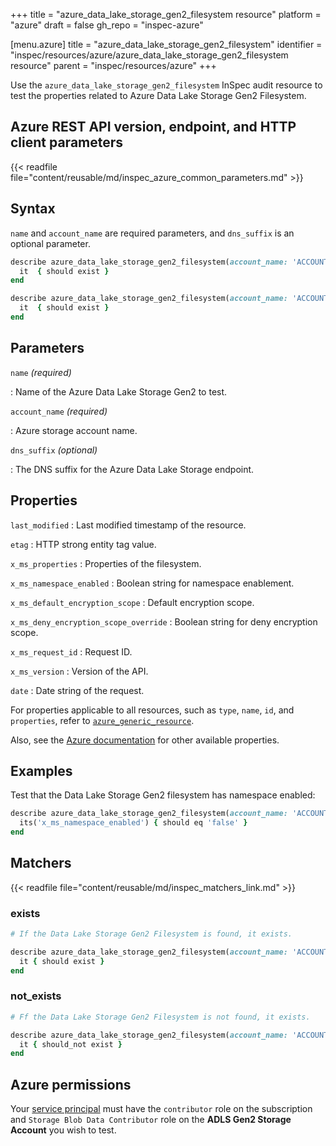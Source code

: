 +++
title = "azure_data_lake_storage_gen2_filesystem resource"
platform = "azure"
draft = false
gh_repo = "inspec-azure"

[menu.azure]
title = "azure_data_lake_storage_gen2_filesystem"
identifier = "inspec/resources/azure/azure_data_lake_storage_gen2_filesystem resource"
parent = "inspec/resources/azure"
+++

Use the `azure_data_lake_storage_gen2_filesystem` InSpec audit resource to test the properties related to Azure Data Lake Storage Gen2 Filesystem.

## Azure REST API version, endpoint, and HTTP client parameters

{{< readfile file="content/reusable/md/inspec_azure_common_parameters.md" >}}

## Syntax

`name` and `account_name` are required parameters, and `dns_suffix` is an optional parameter.

```ruby
describe azure_data_lake_storage_gen2_filesystem(account_name: 'ACCOUNT_NAME', name: 'FILE_SYSTEM') do
  it  { should exist }
end
```

```ruby
describe azure_data_lake_storage_gen2_filesystem(account_name: 'ACCOUNT_NAME', name: 'FILE_SYSTEM')  do
  it  { should exist }
end
```

## Parameters

`name` _(required)_

: Name of the Azure Data Lake Storage Gen2 to test.

`account_name` _(required)_

: Azure storage account name.

`dns_suffix` _(optional)_

: The DNS suffix for the Azure Data Lake Storage endpoint.

## Properties

`last_modified`
: Last modified timestamp of the resource.

`etag`
: HTTP strong entity tag value.

`x_ms_properties`
: Properties of the filesystem.

`x_ms_namespace_enabled`
: Boolean string for namespace enablement.

`x_ms_default_encryption_scope`
: Default encryption scope.

`x_ms_deny_encryption_scope_override`
: Boolean string for deny encryption scope.

`x_ms_request_id`
: Request ID.

`x_ms_version`
: Version of the API.

`date`
: Date string of the request.

For properties applicable to all resources, such as `type`, `name`, `id`, and `properties`, refer to [`azure_generic_resource`](azure_generic_resource#properties).

Also, see the [Azure documentation](https://docs.microsoft.com/en-us/rest/api/storageservices/datalakestoragegen2/filesystem/get-properties) for other available properties.

## Examples

Test that the Data Lake Storage Gen2 filesystem has namespace enabled:

```ruby
describe azure_data_lake_storage_gen2_filesystem(account_name: 'ACCOUNT_NAME', name: 'FILE_SYSTEM')  do
  its('x_ms_namespace_enabled') { should eq 'false' }
end
```

## Matchers

{{< readfile file="content/reusable/md/inspec_matchers_link.md" >}}

### exists

```ruby
# If the Data Lake Storage Gen2 Filesystem is found, it exists.

describe azure_data_lake_storage_gen2_filesystem(account_name: 'ACCOUNT_NAME', name: 'FILE_SYSTEM')  do
  it { should exist }
end
```

### not_exists

```ruby
# Ff the Data Lake Storage Gen2 Filesystem is not found, it exists.

describe azure_data_lake_storage_gen2_filesystem(account_name: 'ACCOUNT_NAME', name: 'FILE_SYSTEM')  do
  it { should_not exist }
end
```

## Azure permissions

Your [service principal](https://learn.microsoft.com/en-us/entra/identity-platform/howto-create-service-principal-portal) must have the `contributor` role on the subscription and `Storage Blob Data Contributor` role on the **ADLS Gen2 Storage Account** you wish to test.
